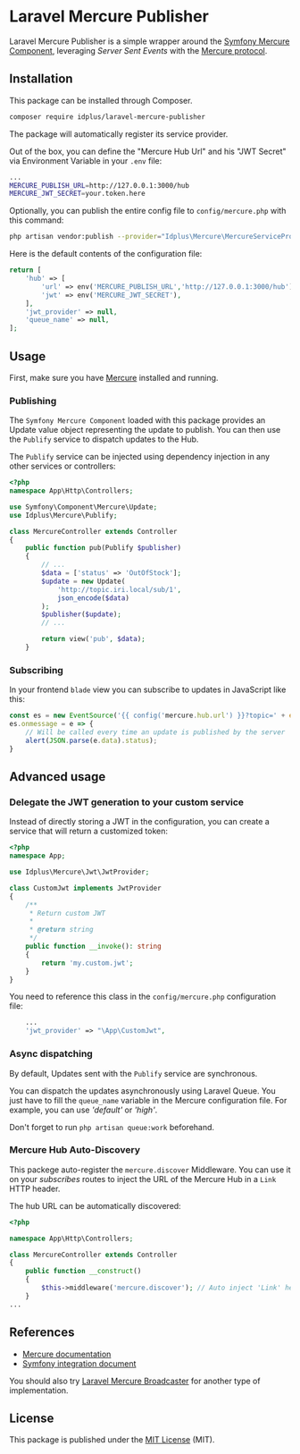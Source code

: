 # Laravel Mercure Publisher


Laravel Mercure Publisher is a simple wrapper around the [Symfony Mercure Component](https://github.com/symfony/mercure), leveraging *Server Sent Events* with the [Mercure protocol](https://github.com/dunglas/mercure).

## Installation

This package can be installed through Composer.

``` bash
composer require idplus/laravel-mercure-publisher
```

The package will automatically register its service provider.

Out of the box, you can define the "Mercure Hub Url" and his "JWT Secret" via Environment Variable in your `.env` file:

``` bash
...
MERCURE_PUBLISH_URL=http://127.0.0.1:3000/hub
MERCURE_JWT_SECRET=your.token.here
```

Optionally, you can publish the entire config file to `config/mercure.php` with this command:

``` bash
php artisan vendor:publish --provider="Idplus\Mercure\MercureServiceProvider"
```

Here is the default contents of the configuration file:

```php
return [
    'hub' => [
        'url' => env('MERCURE_PUBLISH_URL','http://127.0.0.1:3000/hub'),
        'jwt' => env('MERCURE_JWT_SECRET'),
    ],
    'jwt_provider' => null,
    'queue_name' => null,
];
```

## Usage

First, make sure you have [Mercure](https://github.com/dunglas/mercure) installed and running.

### Publishing

The `Symfony Mercure Component` loaded with this package provides an Update value object representing the update to publish.
You can then use the `Publify` service to dispatch updates to the Hub.

The `Publify` service can be injected using dependency injection in any other services or controllers:

```php
<?php
namespace App\Http\Controllers;

use Symfony\Component\Mercure\Update;
use Idplus\Mercure\Publify;

class MercureController extends Controller
{
    public function pub(Publify $publisher)
    {
        // ...
        $data = ['status' => 'OutOfStock'];
        $update = new Update(
            'http://topic.iri.local/sub/1',
            json_encode($data)
        );
        $publisher($update);
        // ...

        return view('pub', $data);
    }
```
### Subscribing
In your frontend `blade` view you can subscribe to updates in JavaScript like this:

```javascript
const es = new EventSource('{{ config('mercure.hub.url') }}?topic=' + encodeURIComponent('http://topic.iri.local/sub/1'));
es.onmessage = e => {
    // Will be called every time an update is published by the server
    alert(JSON.parse(e.data).status);
}
```

## Advanced usage

### Delegate the JWT generation to your custom service

Instead of directly storing a JWT in the configuration, you can create a service that will return a customized token:

```php
<?php
namespace App;

use Idplus\Mercure\Jwt\JwtProvider;

class CustomJwt implements JwtProvider
{
    /**
     * Return custom JWT
     *
     * @return string
     */
    public function __invoke(): string
    {
        return 'my.custom.jwt';
    }
}
```

You need to reference this class in the `config/mercure.php` configuration file:
```php
    ...
    'jwt_provider' => "\App\CustomJwt",
```
### Async dispatching

By default, Updates sent with the `Publify` service are synchronous.

You can dispatch the updates asynchronously using Laravel Queue. You just have to fill the `queue_name` variable in the Mercure configuration file. For example, you can use _'default'_ or _'high'_.

Don't forget to run `php artisan queue:work` beforehand.

### Mercure Hub Auto-Discovery

This packege auto-register the `mercure.discover` Middleware. You can use it on your *subscribes* routes to inject the URL of the Mercure Hub in a `Link` HTTP header. 

The hub URL can be automatically discovered:

```php
<?php

namespace App\Http\Controllers;

class MercureController extends Controller
{
    public function __construct()
    {
        $this->middleware('mercure.discover'); // Auto inject 'Link' header
    }
...
```

## References

* [Mercure documentation](https://github.com/dunglas/mercure)
* [Symfony integration document](https://symfony.com/doc/current/mercure.html)

You should also try [Laravel Mercure Broadcaster](https://github.com/mvanduijker/laravel-mercure-broadcaster) for another type of implementation.


## License

This package is published under the [MIT License](LICENSE.md) (MIT).